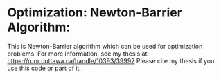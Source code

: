 # Optimization: Newton-Barrier Algorithm:

This is Newton-Barrier algorithm which can be used for optimization problems.
For more information, see my thesis at: https://ruor.uottawa.ca/handle/10393/39992 
Please cite my thesis if you use this code or part of it.
